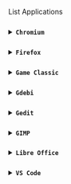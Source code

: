 List Applications
###
<details>
<summary><code><b>Chromium</b></code></summary>

![Screenshot_2024-01-19-08-55-00-062_com realvnc viewer android](https://github.com/wahasa/Kali-Nethunter/assets/69626847/8e8206f1-fb6f-4b7b-b571-30c81182c8b5)

[Click here,.](https://github.com/wahasa/Kali-Nethunter/blob/main/Note/Chromiumfix.md)
</details>

###
<details>
<summary><code><b>Firefox</b></code></summary>

![Screenshot_2024-01-19-08-26-52-107_com realvnc viewer android](https://github.com/wahasa/Kali-Nethunter/assets/69626847/3c1f5397-2e82-4cea-9764-8e27bcd7f6ef)

[Click here,.](https://github.com/wahasa/Kali-Nethunter/blob/main/Note/Firefoxfix.md)
</details>

###
<details>
<summary><code><b>Game Classic</b></code></summary>

![Screenshot_2024-01-23-14-04-35-038_com realvnc viewer android](https://github.com/wahasa/Kali-Nethunter/assets/69626847/3ab590f9-c4c1-4a17-b33c-8865b655df38)

```
sudo apt install gnome-games
```
</details>

###
<details>
<summary><code><b>Gdebi</b></code></summary>

![Screenshot_2024-01-23-14-14-05-342_com realvnc viewer android](https://github.com/wahasa/Kali-Nethunter/assets/69626847/b38d5456-4196-45fc-9ec3-ac4d4d1a5adb)

```
sudo apt install gdebi
```
</details>

###
<details>
<summary><code><b>Gedit</b></code></summary>

![Screenshot_2024-01-23-14-18-50-697_com realvnc viewer android](https://github.com/wahasa/Kali-Nethunter/assets/69626847/1328c6cb-a7dd-4fae-a853-643774293818)

```
sudo apt install gedit
```
</details>

###
<details>
<summary><code><b>GIMP</b></code></summary>

![Screenshot_2024-01-23-14-24-11-310_com realvnc viewer android](https://github.com/wahasa/Kali-Nethunter/assets/69626847/981ef170-23c4-48da-8cb1-c843d30f9db4)

```
sudo apt install gimp
```
</details>

###
<details>
<summary><code><b>Libre Office</b></code></summary>

![Screenshot_2024-01-19-12-19-03-463_com realvnc viewer android](https://github.com/wahasa/Kali-Nethunter/assets/69626847/7eecadc8-06bc-4587-a9a2-986346da6e72)

```
wget https://raw.githubusercontent.com/wahasa/Kali-Nethunter/main/libreofficefix.sh ; chmod +x libreofficefix.sh ; ./libreofficefix.sh
```
</details>

###
<details>
<summary><code><b>VS Code</b></code></summary>

![Screenshot_2024-01-19-11-58-48-380_com realvnc viewer android](https://github.com/wahasa/Kali-Nethunter/assets/69626847/27b096ab-8287-4f29-92a7-2aaaaab5f204)

```
wget https://raw.githubusercontent.com/wahasa/Kali-Nethunter/main/vscodefix.sh ; chmod +x vscodefix.sh ; ./vscodefix.sh
```
</details>

###

